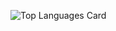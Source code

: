<!--
### Hi there 👋
**osadeleke/osadeleke** is a ✨ _special_ ✨ repository because its `README.md` (this file) appears on your GitHub profile.

Here are some ideas to get you started:

- 🔭 I’m currently working on ...
- 🌱 I’m currently learning ...
- 👯 I’m looking to collaborate on ...
- 🤔 I’m looking for help with ...
- 💬 Ask me about ...
- 📫 How to reach me: ...
- 😄 Pronouns: ...
- ⚡ Fun fact: ...

![Github stats](https://github-readme-stats-git-masterrstaa-rickstaa.vercel.app/api?username=osadeleke&theme=highcontrast&show_icons=true&count_private=true)
-->

![Top Languages Card](https://github-readme-stats-git-masterrstaa-rickstaa.vercel.app/api/top-langs/?username=osadeleke)
